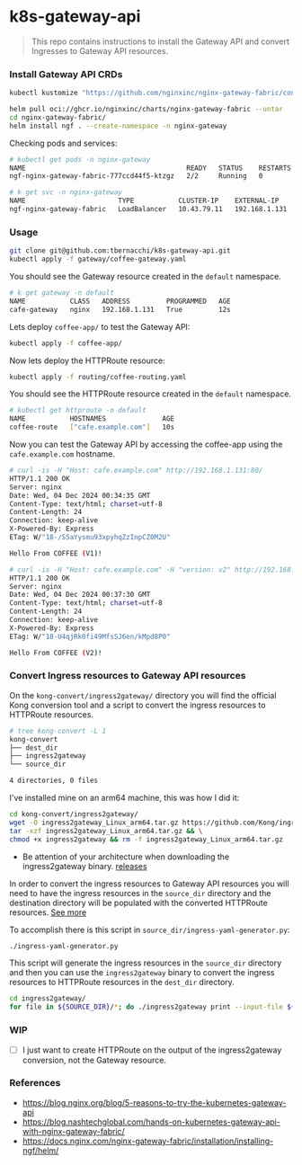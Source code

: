 # k8s-gateway-api

> This repo contains instructions to install the Gateway API and convert Ingresses to Gateway API resources.

### Install Gateway API CRDs 

```bash
kubectl kustomize "https://github.com/nginxinc/nginx-gateway-fabric/config/crd/gateway-api/standard?ref=v1.5.0" | kubectl apply -f -
```

```bash
helm pull oci://ghcr.io/nginxinc/charts/nginx-gateway-fabric --untar
cd nginx-gateway-fabric/
helm install ngf . --create-namespace -n nginx-gateway
```

Checking pods and services:

```bash
# kubectl get pods -n nginx-gateway
NAME                                        READY   STATUS    RESTARTS   AGE
ngf-nginx-gateway-fabric-777ccd44f5-ktzgz   2/2     Running   0          8m2s

# k get svc -n nginx-gateway
NAME                       TYPE           CLUSTER-IP    EXTERNAL-IP     PORT(S)                      AGE
ngf-nginx-gateway-fabric   LoadBalancer   10.43.79.11   192.168.1.131   80:32158/TCP,443:30888/TCP   8m2s
```

### Usage

```bash
git clone git@github.com:tbernacchi/k8s-gateway-api.git
kubectl apply -f gateway/coffee-gateway.yaml
```

You should see the Gateway resource created in the `default` namespace.

```bash
# k get gateway -n default
NAME           CLASS   ADDRESS         PROGRAMMED   AGE
cafe-gateway   nginx   192.168.1.131   True         12s
```

Lets deploy `coffee-app/` to test the Gateway API:

```bash
kubectl apply -f coffee-app/
```

Now lets deploy the HTTPRoute resource:

```bash
kubectl apply -f routing/coffee-routing.yaml
```

You should see the HTTPRoute resource created in the `default` namespace.

```bash
# kubectl get httproute -n default
NAME           HOSTNAMES              AGE
coffee-route   ["cafe.example.com"]   10s
```

Now you can test the Gateway API by accessing the coffee-app using the `cafe.example.com` hostname.

```bash
# curl -is -H "Host: cafe.example.com" http://192.168.1.131:80/
HTTP/1.1 200 OK
Server: nginx
Date: Wed, 04 Dec 2024 00:34:35 GMT
Content-Type: text/html; charset=utf-8
Content-Length: 24
Connection: keep-alive
X-Powered-By: Express
ETag: W/"18-/S5aYysmu93xpyhqZzInpCZ0M2U"

Hello From COFFEE (V1)!
```

```bash
# curl -is -H "Host: cafe.example.com" -H "version: v2" http://192.168.1.131:80/
HTTP/1.1 200 OK
Server: nginx
Date: Wed, 04 Dec 2024 00:37:30 GMT
Content-Type: text/html; charset=utf-8
Content-Length: 24
Connection: keep-alive
X-Powered-By: Express
ETag: W/"18-U4qjRk0fi49MfsSJ6en/kMpd8P0"

Hello From COFFEE (V2)!
```

### Convert Ingress resources to Gateway API resources

On the `kong-convert/ingress2gateway/` directory you will find the official Kong conversion tool and a script to convert the ingress resources to HTTPRoute resources.

```bash
# tree kong-convert -L 1
kong-convert
├── dest_dir
├── ingress2gateway
└── source_dir

4 directories, 0 files
```

I've installed mine on an arm64 machine, this was how I did it:

```bash
cd kong-convert/ingress2gateway/
wget -O ingress2gateway_Linux_arm64.tar.gz https://github.com/Kong/ingress2gateway/releases/download/v0.1.0/ingress2gateway_Linux_arm64.tar.gz && \
tar -xzf ingress2gateway_Linux_arm64.tar.gz && \
chmod +x ingress2gateway && rm -f ingress2gateway_Linux_arm64.tar.gz
```

* Be attention of your architecture when downloading the ingress2gateway binary. [releases](https://github.com/Kong/ingress2gateway/releases/)

In order to convert the ingress resources to Gateway API resources you will need to have the ingress resources in the `source_dir` directory and the destination directory will be populated with the converted HTTPRoute resources. [See more](https://docs.konghq.com/kubernetes-ingress-controller/latest/guides/migrate/ingress-to-gateway/)

To accomplish there is this script in `source_dir/ingress-yaml-generator.py`:

```bash
./ingress-yaml-generator.py
```

This script will generate the ingress resources in the `source_dir` directory and then you can use the `ingress2gateway` binary to convert the ingress resources to HTTPRoute resources in the `dest_dir` directory.

```bash
cd ingress2gateway/
for file in ${SOURCE_DIR}/*; do ./ingress2gateway print --input-file ${file} -A --providers=kong --all-resources > ${DEST_DIR}/$(basename -- $file); done
```

### WIP

- [ ] I just want to create HTTPRoute on the output of the ingress2gateway conversion, not the Gateway resource.

### References

- https://blog.nginx.org/blog/5-reasons-to-try-the-kubernetes-gateway-api
- https://blog.nashtechglobal.com/hands-on-kubernetes-gateway-api-with-nginx-gateway-fabric/
- https://docs.nginx.com/nginx-gateway-fabric/installation/installing-ngf/helm/

